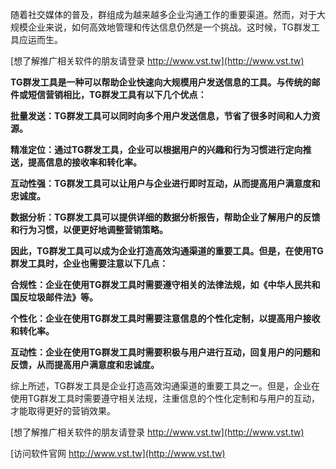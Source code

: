 随着社交媒体的普及，群组成为越来越多企业沟通工作的重要渠道。然而，对于大规模企业来说，如何高效地管理和传达信息仍然是一个挑战。这时候，TG群发工具应运而生。

[想了解推广相关软件的朋友请登录 http://www.vst.tw](http://www.vst.tw)

**TG群发工具是一种可以帮助企业快速向大规模用户发送信息的工具。与传统的邮件或短信营销相比，TG群发工具有以下几个优点：**

**批量发送：TG群发工具可以同时向多个用户发送信息，节省了很多时间和人力资源。**

**精准定位：通过TG群发工具，企业可以根据用户的兴趣和行为习惯进行定向推送，提高信息的接收率和转化率。**

**互动性强：TG群发工具可以让用户与企业进行即时互动，从而提高用户满意度和忠诚度。**

**数据分析：TG群发工具可以提供详细的数据分析报告，帮助企业了解用户的反馈和行为习惯，以便更好地调整营销策略。**

**因此，TG群发工具可以成为企业打造高效沟通渠道的重要工具。但是，在使用TG群发工具时，企业也需要注意以下几点：**

**合规性：企业在使用TG群发工具时需要遵守相关的法律法规，如《中华人民共和国反垃圾邮件法》等。**

**个性化：企业在使用TG群发工具时需要注意信息的个性化定制，以提高用户接收和转化率。**

**互动性：企业在使用TG群发工具时需要积极与用户进行互动，回复用户的问题和反馈，从而提高用户满意度和忠诚度。**

综上所述，TG群发工具是企业打造高效沟通渠道的重要工具之一。但是，企业在使用TG群发工具时需要遵守相关法规，注重信息的个性化定制和与用户的互动，才能取得更好的营销效果。

[想了解推广相关软件的朋友请登录 http://www.vst.tw](http://www.vst.tw)


[访问软件官网 http://www.vst.tw](http://www.vst.tw)
